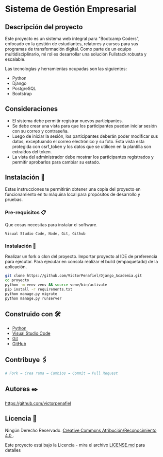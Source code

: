 # Sistema de Gestión Empresarial

## Descripción del proyecto

Este proyecto es un sistema web integral para "Bootcamp Coders", enfocado en la gestión de estudiantes, relatores y cursos para sus programas de transformación digital. Como parte de un equipo multidisciplinario, mi rol es desarrollar una solución Fullstack robusta y escalable.

Las tecnologías y herramientas ocupadas son las siguientes:
- Python
- Django
- PostgreSQL
- Bootstrap

## Consideraciones

-  El sistema debe permitir registrar nuevos participantes.
-  Se debe crear una vista para que los participantes puedan iniciar sesión con su correo y contraseña.
-  Luego de iniciar la sesión, los participantes deberán poder modificar sus datos, exceptuando el correo electrónico y su foto. Esta vista esta protegida con csrf_token y los datos que se utilicen en la plantilla son extraídos del token.
-  La vista del administrador debe mostrar los participantes registrados y permitir aprobarlos para cambiar su estado.

## Instalación 🚀

Estas instrucciones te permitirán obtener una copia del proyecto en funcionamiento en tu máquina local para propósitos de desarrollo y pruebas.

### Pre-requisitos 📋

Que cosas necesitas para instalar el software.

```
Visual Studio Code, Node, Git, Github
```

### Instalación 🔧
Realizar un fork o clon del proyecto.
Importar proyecto al IDE de preferencia para ejecutar.
Para ejecutar en consola realizar el build (empaquetado) de la aplicación.

```bash
git clone https://github.com/VictorPenafiel/Django_Academia.git
cd proyecto
python -m venv venv && source venv/bin/activate
pip install -r requirements.txt
python manage.py migrate
python manage.py runserver
```

## Construido con 🛠️

* [Python](https://www.python.org/django)
* [Visual Studio Code](https://code.visualstudio.com/)
* [Git](https://git-scm.com/)
* [GitHub](https://github.com/)

## Contribuye 🖇️

```bash
# Fork → Crea rama → Cambios → Commit → Pull Request
```

## Autores ✒️

https://github.com/victorpenafiel

## Licencia 📄

Ningún Derecho Reservado.  [Creative Commons Atribución/Reconocimiento 4.0 ](https://creativecommons.org/licenses/by/4.0/deed.es).

Este proyecto está bajo la Licencia - mira el archivo [LICENSE.md](LICENSE.md) para detalles